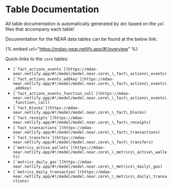 # Table Documentation

All table documentation is automatically generated by `dbt` based on the `yml` files that accompany each table!

Documentation for the NEAR data tables can be found at the below link:

{% embed url="https://mdao-near.netlify.app/#!/overview" %}

Quick-links to the `core` tables:

* ``[`fact_actions_events`](https://mdao-near.netlify.app/#!/model/model.near.core\_\_fact\_actions\_events)``
* ``[`fact_actions_events_addkey`](https://mdao-near.netlify.app/#!/model/model.near.core\_\_fact\_actions\_events\_addkey)``
* ``[`fact_actions_events_function_call`](https://mdao-near.netlify.app/#!/model/model.near.core\_\_fact\_actions\_events\_function\_call)``
* ``[`fact_blocks`](https://mdao-near.netlify.app/#!/model/model.near.core\_\_fact\_blocks)``
* ``[`fact_receipts`](https://mdao-near.netlify.app/#!/model/model.near.core\_\_fact\_receipts)``
* ``[`fact_transactions`](https://mdao-near.netlify.app/#!/model/model.near.core\_\_fact\_transactions)``
* ``[`fact_transfers`](https://mdao-near.netlify.app/#!/model/model.near.core\_\_fact\_transfers)``
* ``[`metrics_active_wallets`](https://mdao-near.netlify.app/#!/model/model.near.core\_\_metrics\_active\_wallets)``
* ``[`metrics_daily_gas`](https://mdao-near.netlify.app/#!/model/model.near.core\_\_metrics\_daily\_gas)``
* ``[`metrics_daily_transaction`](https://mdao-near.netlify.app/#!/model/model.near.core\_\_metrics\_daily\_transactions)``

